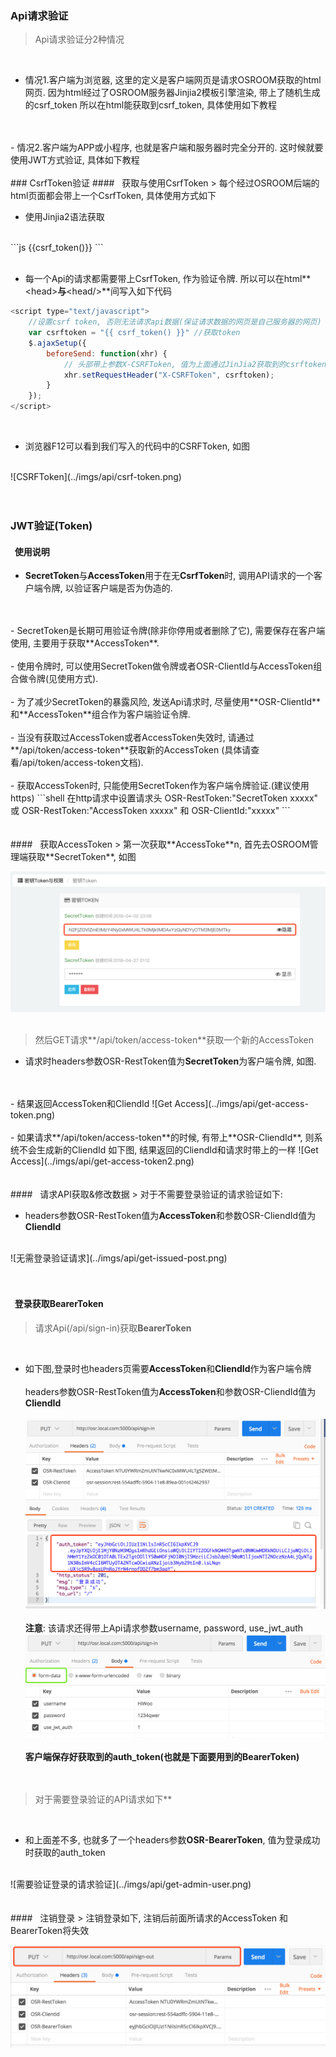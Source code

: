### Api请求验证
> Api请求验证分2种情况
 <br/>

- 情况1.客户端为浏览器, 这里的定义是客户端网页是请求OSROOM获取的html网页.
    因为html经过了OSROOM服务器Jinjia2模板引擎渲染, 带上了随机生成的csrf_token
    所以在html能获取到csrf_token, 具体使用如下教程
<br/>
<br/>
- 情况2.客户端为APP或小程序, 也就是客户端和服务器时完全分开的.
    这时候就要使用JWT方式验证, 具体如下教程
<br/>
<br/>
### CsrfToken验证
#### &nbsp;&nbsp;获取与使用CsrfToken
> 每个经过OSROOM后端的html页面都会带上一个CsrfToken, 具体使用方式如下
<br/>

- 使用Jinjia2语法获取
<br/>
```js
{{csrf_token()}}
```
<br/>
<br/>

- 每一个Api的请求都需要带上CsrfToken, 作为验证令牌.
   所以可以在html**&lt;head&gt;**与**&lt;head/&gt;**间写入如下代码

```js
<script type="text/javascript">
    //设置csrf token, 否则无法请求api数据(保证请求数据的网页是自己服务器的网页)
    var csrftoken = "{{ csrf_token() }}" //获取token
    $.ajaxSetup({
        beforeSend: function(xhr) {
            // 头部带上参数X-CSRFToken, 值为上面通过JinJia2获取到的csrftoken
            xhr.setRequestHeader("X-CSRFToken", csrftoken);
        }
    });
</script>

```
<br/>

- 浏览器F12可以看到我们写入的代码中的CSRFToken, 如图

<br/>
![CSRFToken](../imgs/api/csrf-token.png)

<br/>
<br/>
<br/>

### JWT验证(Token)

#### &nbsp;&nbsp;使用说明
- **SecretToken**与**AccessToken**用于在无**CsrfToken**时, 调用API请求的一个客户端令牌,
 以验证客户端是否为伪造的.
 <br/>
  <br/>
- SecretToken是长期可用验证令牌(除非你停用或者删除了它), 需要保存在客户端使用, 主要用于获取**AccessToken**.
 <br/>
  <br/>
- 使用令牌时, 可以使用SecretToken做令牌或者OSR-ClientId与AccessToken组合做令牌(见使用方式).
<br/>
 <br/>
- 为了减少SecretToken的暴露风险, 发送Api请求时, 尽量使用**OSR-ClientId**和**AccessToken**组合作为客户端验证令牌.
<br/>
 <br/>
- 当没有获取过AccessToken或者AccessToken失效时, 请通过**/api/token/access-token**获取新的AccessToken
    (具体请查看/api/token/access-token文档).
<br/>
 <br/>
- 获取AccessToken时, 只能使用SecretToken作为客户端令牌验证.(建议使用https)
```shell
  在http请求中设置请求头
  OSR-RestToken:"SecretToken xxxxx"
  或
  OSR-RestToken:"AccessToken xxxxx" 和 OSR-ClientId:"xxxxx"
```
<br/>
<br/>
 <br/>
#### &nbsp;&nbsp;获取AccessToken
> 第一次获取**AccessToke**n, 首先去OSROOM管理端获取**SecretToken**, 如图

![SecretToken](../imgs/api/secretToken.png)
<br/>
<br/>
> 然后GET请求**/api/token/access-token**获取一个新的AccessToken

- 请求时headers参数OSR-RestToken值为**SecretToken**为客户端令牌, 如图.
<br/>
<br/>
- 结果返回AccessToken和CliendId
![Get Access](../imgs/api/get-access-token.png)
<br/>
<br/>
- 如果请求**/api/token/access-token**的时候, 有带上**OSR-CliendId**, 则系统不会生成新的CliendId
  如下图, 结果返回的CliendId和请求时带上的一样
![Get Access](../imgs/api/get-access-token2.png)
<br/>
<br/>
<br/>
#### &nbsp;&nbsp;请求API获取&修改数据
> 对于不需要登录验证的请求验证如下:
<br/>

- headers参数OSR-RestToken值为**AccessToken**和参数OSR-CliendId值为**CliendId**
<br/>
   ![无需登录验证请求](../imgs/api/get-issued-post.png)
<br/>
<br/>
<br/>

#### &nbsp;&nbsp;登录获取BearerToken
> 请求Api(/api/sign-in)获取**BearerToken**
<br/>

- 如下图,登录时也headers页需要**AccessToken**和**CliendId**作为客户端令牌
<br/><br/>
headers参数OSR-RestToken值为**AccessToken**和参数OSR-CliendId值为**CliendId**
<br/><br/>
![登录请求](../imgs/api/sign-in.png)
<br/><br/>
**注意**: 该请求还得带上Api请求参数username, password, use_jwt_auth
![登录请求](../imgs/api/sign-in2.png)
<br/><br/>
**客户端保存好获取到的auth_token(也就是下面要用到的BearerToken)**
<br/><br/><br/>
> 对于需要登录验证的API请求如下**
<br/>

- 和上面差不多, 也就多了一个headers参数**OSR-BearerToken**, 值为登录成功时获取的auth_token
<br/>
![需要验证登录的请求验证](../imgs/api/get-admin-user.png)
<br/>
<br/>
<br/>
#### &nbsp;&nbsp;注销登录
> 注销登录如下, 注销后前面所请求的AccessToken 和 BearerToken将失效
<br/>

![注销登录](../imgs/api/sign-out.png)
